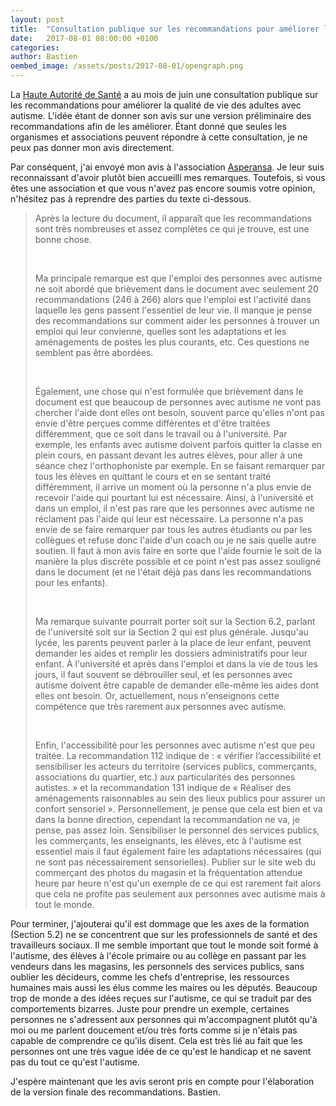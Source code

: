 ```yaml
---
layout: post
title:  "Consultation publique sur les recommandations pour améliorer la qualité de vie des adultes avec autisme"
date:   2017-08-01 08:00:00 +0100
categories: 
author: Bastien
oembed_image: /assets/posts/2017-08-01/opengraph.png
---
```


<amp-img class="right" width="300" height="425" src="/assets/posts/2017-08-01/cover.png" alt="Cover"></amp-img>

La [Haute Autorité de Santé](https://www.has-sante.fr/portail/jcms/c_2774763/fr/autisme-de-l-adulte-une-consultation-publique-pour-recueillir-l-avis-des-organisations-concernees) a 
 au mois de juin une consultation publique sur les recommandations
pour améliorer la qualité de vie des adultes avec autisme.
L'idée étant de donner son avis sur une version préliminaire des recommandations afin de les améliorer.
Étant donné que seules les organismes et associations peuvent répondre à cette consultation, je ne peux pas donner mon avis directement.


Par conséquent, j'ai envoyé mon avis à l'association [Asperansa](https://forum.asperansa.org/viewtopic.php?f=4&t=10332&start=15#p367405).
Je leur suis reconnaissant d'avoir plutôt bien accueilli mes remarques.
Toutefois, si vous êtes une association et que vous n'avez pas encore soumis votre opinion, n'hésitez pas à reprendre des parties du texte ci-dessous.

<blockquote>
<p>Après la lecture du document, il apparaît que les recommandations sont très nombreuses et assez complètes ce qui je trouve, est une bonne chose.</p>
<p>&nbsp;</p>
<p>Ma principale remarque est que l'emploi des personnes avec autisme ne soit abordé que brièvement dans le document avec seulement 20 recommandations (246 à 266)
alors que l'emploi est l'activité dans laquelle les gens passent l'essentiel de leur vie. Il manque je pense des recommandations sur comment aider les personnes à trouver un emploi qui leur convienne, quelles sont les adaptations et les aménagements de postes les plus courants, etc. Ces questions ne semblent pas être abordées.</p>
<p>&nbsp;</p>
<p>Également, une chose qui n'est formulée que brièvement dans le document est que beaucoup de personnes avec autisme ne vont pas chercher l'aide dont elles ont besoin, souvent parce qu'elles n'ont pas envie d'être perçues comme différentes et d'être traitées différemment, que ce soit dans le travail ou à l'université. Par exemple, les enfants avec autisme doivent parfois quitter la classe en plein cours, en passant devant les autres élèves, pour aller à une séance chez l'orthophoniste par exemple. En se faisant remarquer par tous les élèves en quittant le cours et en se sentant traité différemment, il arrive un moment où la personne n'a plus envie de recevoir l'aide qui pourtant lui est nécessaire. Ainsi, à l'université et dans un emploi, il n'est pas rare que les personnes avec autisme ne réclament pas l'aide qui leur est nécessaire. La personne n'a pas envie de se faire remarquer par tous les autres étudiants ou par les collègues et refuse donc l'aide d'un coach ou je ne sais quelle autre soutien.
Il faut à mon avis faire en sorte que l'aide fournie le soit de la manière la plus discrète possible et ce point n'est pas assez souligné dans le document (et ne l'était déjà pas dans les
recommandations pour les enfants).</p>
<p>&nbsp;</p>
<p>Ma remarque suivante pourrait porter soit sur la Section 6.2, parlant de l'université soit sur la Section 2 qui est plus générale. Jusqu'au lycée, les parents peuvent parler à la place de leur enfant, peuvent demander les aides et remplir les dossiers administratifs pour leur enfant. À l'université et après dans l'emploi et dans la vie de tous les jours, il faut souvent se débrouiller seul, et les personnes avec autisme doivent être capable de demander elle-même les aides dont elles ont besoin. Or, actuellement, nous n'enseignons cette compétence que très rarement aux personnes avec autisme.</p>
<p>&nbsp;</p>
<p>Enfin, l'accessibilité pour les personnes avec autisme n'est que peu traitée. La recommandation 112 indique de : « vérifier l’accessibilité et sensibiliser les acteurs du territoire (services publics, commerçants, associations du quartier, etc.) aux particularités des personnes autistes. » et la recommandation 131 indique de « Réaliser des aménagements raisonnables au sein des lieux publics pour assurer un confort sensoriel ». Personnellement, je pense que cela est bien et va dans la bonne direction, cependant la recommandation ne va, je pense, pas assez loin. Sensibiliser le personnel des services publics, les commerçants, les enseignants, les élèves, etc à l'autisme est essentiel mais il faut également faire les adaptations nécessaires (qui ne sont pas nécessairement sensorielles). Publier sur le site web du commerçant des photos du magasin et la fréquentation attendue heure par heure n'est qu'un exemple de ce qui est rarement fait alors que cela ne profite pas seulement aux personnes avec autisme mais à tout le monde.</p>
</blockquote>

Pour terminer, j'ajouterai qu'il est dommage que les axes de la formation (Section 5.2) ne se concentrent que sur les professionnels de santé et des travailleurs sociaux.
Il me semble important que tout le monde soit formé à l'autisme, des élèves à l'école primaire ou au collège en passant par les vendeurs dans les magasins, les personnels des services publics,
sans oublier les décideurs, comme les chefs d'entreprise, les ressources humaines mais aussi les élus comme les maires ou les députés.
Beaucoup trop de monde a des idées reçues sur l'autisme, ce qui se traduit par des comportements bizarres.
Juste pour prendre un exemple, certaines personnes ne s'adressent aux personnes qui m'accompagnent plutôt qu'à moi ou me parlent doucement et/ou très forts comme si je n'étais pas capable de comprendre ce qu'ils disent.
Cela est très lié au fait que les personnes ont une très vague idée de ce qu'est le handicap et ne savent pas du tout ce qu'est l'autisme.

J'espère maintenant que les avis seront pris en compte pour l'élaboration de la version finale des recommandations.
Bastien.
